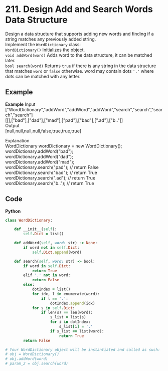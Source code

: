 # 211. Design Add and Search Words Data Structure
Design a data structure that supports adding new words and finding if a string matches any previously added string.  
Implement the `WordDictionary` class:  
`WordDictionary()` Initializes the object.  
`void addWord(word)` Adds word to the data structure, it can be matched later.  
`bool search(word)` Returns `true` if there is any string in the data structure that matches `word` or `false` otherwise. word may contain dots `'.'` where dots can be matched with any letter.  
 
## Example
**Example**
Input  
["WordDictionary","addWord","addWord","addWord","search","search","search","search"]  
[[],["bad"],["dad"],["mad"],["pad"],["bad"],[".ad"],["b.."]]  
Output  
[null,null,null,null,false,true,true,true]  
  
Explanation  
WordDictionary wordDictionary = new WordDictionary();  
wordDictionary.addWord("bad");  
wordDictionary.addWord("dad");  
wordDictionary.addWord("mad");  
wordDictionary.search("pad"); // return False  
wordDictionary.search("bad"); // return True  
wordDictionary.search(".ad"); // return True  
wordDictionary.search("b.."); // return True  

## Code
**Python**
```ruby
class WordDictionary:

    def __init__(self):
        self.Dict = list()

    def addWord(self, word: str) -> None:
        if word not in self.Dict:
            self.Dict.append(word)

    def search(self, word: str) -> bool:
        if word in self.Dict:
            return True
        elif '.' not in word:
            return False
        else:
            dotIndex = list()
            for idx, l in enumerate(word):
                if l == '.':
                    dotIndex.append(idx)
            for s in self.Dict:
                if len(s) == len(word):
                    s_list = list(s)
                    for i in dotIndex:
                        s_list[i] = '.'
                    if s_list == list(word):
                        return True
        return False

# Your WordDictionary object will be instantiated and called as such:
# obj = WordDictionary()
# obj.addWord(word)
# param_2 = obj.search(word)
```
